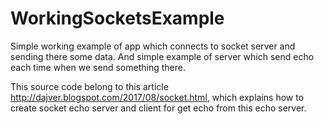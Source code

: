 # WorkingSocketsExample
Simple working example of app which connects to socket server and sending there some data. And simple example of server which send echo each time when we send something there.

This source code belong to this article http://dajver.blogspot.com/2017/08/socket.html, which explains how to create socket echo server and client for get echo from this echo server.
